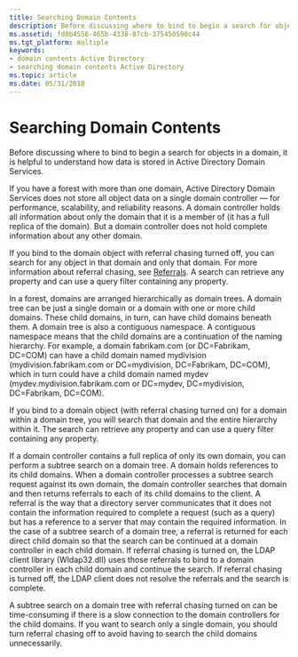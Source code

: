 ```yaml
---
title: Searching Domain Contents
description: Before discussing where to bind to begin a search for objects in a domain, it is helpful to understand how data is stored in Active Directory Domain Services.
ms.assetid: fd0b4556-465b-4338-87cb-375450590c44
ms.tgt_platform: multiple
keywords:
- domain contents Active Directory
- searching domain contents Active Directory
ms.topic: article
ms.date: 05/31/2018
---
```


# Searching Domain Contents

Before discussing where to bind to begin a search for objects in a domain, it is helpful to understand how data is stored in Active Directory Domain Services.

If you have a forest with more than one domain, Active Directory Domain Services does not store all object data on a single domain controller — for performance, scalability, and reliability reasons. A domain controller holds all information about only the domain that it is a member of (it has a full replica of the domain). But a domain controller does not hold complete information about any other domain.

If you bind to the domain object with referral chasing turned off, you can search for any object in that domain and only that domain. For more information about referral chasing, see [Referrals](referrals.md). A search can retrieve any property and can use a query filter containing any property.

In a forest, domains are arranged hierarchically as domain trees. A domain tree can be just a single domain or a domain with one or more child domains. These child domains, in turn, can have child domains beneath them. A domain tree is also a contiguous namespace. A contiguous namespace means that the child domains are a continuation of the naming hierarchy. For example, a domain fabrikam.com (or DC=Fabrikam, DC=COM) can have a child domain named mydivision (mydivision.fabrikam.com or DC=mydivision, DC=Fabrikam, DC=COM), which in turn could have a child domain named mydev (mydev.mydivision.fabrikam.com or DC=mydev, DC=mydivision, DC=Fabrikam, DC=COM).

If you bind to a domain object (with referral chasing turned on) for a domain within a domain tree, you will search that domain and the entire hierarchy within it. The search can retrieve any property and can use a query filter containing any property.

If a domain controller contains a full replica of only its own domain, you can perform a subtree search on a domain tree. A domain holds references to its child domains. When a domain controller processes a subtree search request against its own domain, the domain controller searches that domain and then returns referrals to each of its child domains to the client. A referral is the way that a directory server communicates that it does not contain the information required to complete a request (such as a query) but has a reference to a server that may contain the required information. In the case of a subtree search of a domain tree, a referral is returned for each direct child domain so that the search can be continued at a domain controller in each child domain. If referral chasing is turned on, the LDAP client library (Wldap32.dll) uses those referrals to bind to a domain controller in each child domain and continue the search. If referral chasing is turned off, the LDAP client does not resolve the referrals and the search is complete.

A subtree search on a domain tree with referral chasing turned on can be time-consuming if there is a slow connection to the domain controllers for the child domains. If you want to search only a single domain, you should turn referral chasing off to avoid having to search the child domains unnecessarily.

 

 




